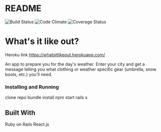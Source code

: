 # README

![Build Status](https://codeship.com/projects/41ee6290-1015-0135-ac14-220fc925bc13/status?branch=master)
![Code Climate](https://codeclimate.com/github/clsohn/wilo.png)
![Coverage Status](https://coveralls.io/repos/clsohn/wilo/badge.png)



# What's it like out?
Heroku link https://whatsitlikeout.herokuapp.com/

An app to prepare you for the day's weather. Enter your city and get a message telling you what clothing or weather specific gear (umbrella, snow boots, etc.) you'll need.

### Installing and Running

clone repo
bundle install
npm start
rails s

## Built With

Ruby on Rails
React.js
